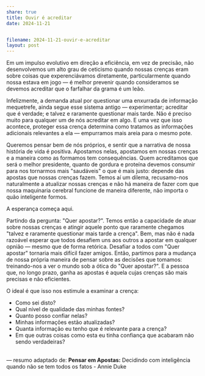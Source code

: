 ```yaml
---
share: true
title: Ouvir é acreditar
date: 2024-11-21


filename: 2024-11-21-ouvir-e-acreditar
layout: post
---
```



Em um impulso evolutivo em direção a eficiência, em vez de precisão, não desenvolvemos um alto grau de ceticismo quando nossas crenças eram sobre coisas que experenciávamos diretamente, particularmente quando nossa estava em jogo — é melhor prevenir quando consideramos se devemos acreditar que o farfalhar da grama é um leão.

Infelizmente, a demanda atual por questionar uma enxurrada de informação mequetrefe, ainda segue esse sistema antigo — experimentar; acreditar que é verdade; e talvez e raramente questionar mais tarde.
Não é preciso muito para qualquer um de nós acreditar em algo. E uma vez que isso acontece, proteger essa crença determina como tratamos as informações adicionais relevantes a ela — empurramos mais areia para o mesmo pote.

Queremos pensar bem de nós próprios, e sentir que a narrativa de nossa história de vida é positiva. Apostamos nelas, apostamos em nossas crenças e a maneira como as formamos tem consequências. Quem acreditamos que será o melhor presidente, quanto de gordura e proteína devemos consumir para nos tornarmos mais "saudáveis" o que é mais justo: depende das apostas que nossas crenças fazem.
Temos aí um dilema, recusamo-nos naturalmente a atualizar nossas crenças e não há maneira de fazer com que nossa maquinaria cerebral funcione de maneira diferente, não importa o quão inteligente formos.

A esperança começa aqui.

Partindo da pergunta: "Quer apostar?". Temos então a capacidade de atuar sobre nossas crenças e atingir aquele ponto que raramente chegamos "talvez e raramente questionar mais tarde a crença".
Bem, mas não é nada razoável esperar que todos desafiem uns aos outros a apostar em qualquer opnião — mesmo que de forma retórica. Desafiar a todos com "Quer apostar" tornaria mais difícil fazer amigos. Então, partimos para a mudança de nossa própria maneira de pensar sobre as decisões que tomamos: treinando-nos a ver o mundo sob a ótica do "Quer apostar?". E a pessoa que, no longo prazo, ganha as apostas é aquela cujas crenças são mais precisas e não eficientes.


O ideal é que isso nos estimule a examinar a crença:
- Como sei disto?
- Qual nível de qualidade das minhas fontes?
- Quanto posso confiar nelas?
- Minhas informações estão atualizadas?
- Quanta informação eu tenho que é relevante para a crença?
-  Em que outras coisas como esta eu tinha confiança que acabaram não sendo verdadeiras?


\
— resumo adaptado de: **Pensar em Apostas:** Decidindo com inteligência quando não se tem todos os fatos - Annie Duke
